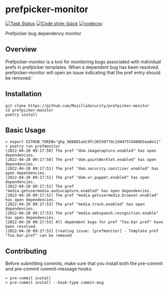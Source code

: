 # prefpicker-monitor

[![Task Status](https://community-tc.services.mozilla.com/api/github/v1/repository/MozillaSecurity/prefpicker-monitor/master/badge.svg)](https://community-tc.services.mozilla.com/api/github/v1/repository/MozillaSecurity/prefpicker-monitor/master/latest)
[![Code style: black](https://img.shields.io/badge/code%20style-black-000000.svg)](https://github.com/psf/black)
[![codecov](https://codecov.io/gh/MozillaSecurity/prefpicker-monitor/branch/master/graph/badge.svg)](https://codecov.io/gh/MozillaSecurity/prefpicker-monitor)

Prefpicker bug dependency monitor

## Overview
Prefpicker-monitor is a tool for monitoring bugs associated with individual prefs in prefpicker templates.  When a dependent bug has been resolved, prefpicker-monitor will open an issue indicating that the pref entry should be removed.'

## Installation
```shell script
git clone https://github.com/MozillaSecurity/prefpicker-monitor
cd prefpicker-monitor
poetry install
```
## Basic Usage
```shell script
> export GITHUB_TOKEN="ghp_988881adc9fc3655077dc2d4d757d480b5ea0e11"
> poetry run prefmonitor
[2022-04-20 09:17:50] The pref "dom.imagecapture.enabled" has open dependencies.
[2022-04-20 09:17:50] The pref "dom.paintWorklet.enabled" has open dependencies.
[2022-04-20 09:17:51] The pref "dom.security.sanitizer.enabled" has open dependencies.
[2022-04-20 09:17:51] The pref "dom.vr.puppet.enabled" has open dependencies.
[2022-04-20 09:17:52] The pref "media.getusermedia.audiocapture.enabled" has open dependencies.
[2022-04-20 09:17:52] The pref "media.getusermedia.browser.enabled" has open dependencies.
[2022-04-20 09:17:53] The pref "media.track.enabled" has open dependencies.
[2022-04-20 09:17:53] The pref "media.webspeech.recognition.enable" has open dependencies.
[2022-04-20 09:17:53] All dependent bugs for pref "foo.bar.pref" have been resolved.
[2022-04-20 09:17:53] Creating issue: [prefmonitor] - Template pref "foo.bar.pref" can be removed
```

## Contributing
Before submitting commits, make sure that you install both the pre-commit and pre-commit commit-message hooks:
```shell script
> pre-commit install
> pre-commit install --hook-type commit-msg
```
